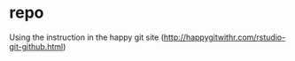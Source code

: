 # repo
Using the instruction in the happy git site (http://happygitwithr.com/rstudio-git-github.html)
